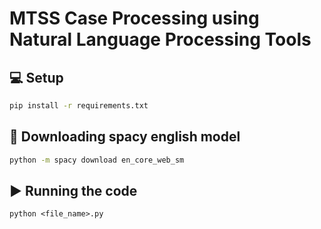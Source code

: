 # MTSS Case Processing using Natural Language Processing Tools

## 💻 Setup
```bash
pip install -r requirements.txt
```

## 🔧 Downloading spacy english model
```bash
python -m spacy download en_core_web_sm
```

## ▶️ Running the code
```
python <file_name>.py
```
